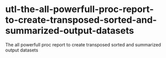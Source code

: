 # utl-the-all-powerfull-proc-report-to-create-transposed-sorted-and-summarized-output-datasets
The all powerfull proc report to create transposed sorted and summarized output datasets 
